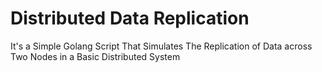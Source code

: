 # Distributed Data Replication
It's a Simple Golang Script That Simulates The Replication of Data across Two Nodes in a Basic Distributed System
